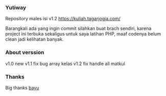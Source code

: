 ### Yutiway 
Repository males isi v1.2
https://kuliah.tagarjogja.com/

Barangkali ada yang ingin commit silahkan buat brach sendiri, karena project ini terbuka sekaligus untuk saya latihan PHP, maaf codenya belum clean jadi kelihatan banyak.

### About verssion
v1.0 new
v1.1 fix bug array kelas
v1.2 fix handle all matkul

### Thanks
Big thanks <a href="github.com/bayuaz">bayu

